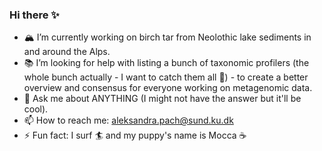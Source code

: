 ### Hi there ✨

- 🏔 I’m currently working on birch tar from Neolothic lake sediments in and around the Alps. 
- 📚 I’m looking for help with listing a bunch of taxonomic profilers (the whole bunch actually - I want to catch them all 🐹) - to create a better overview and consensus for everyone working on metagenomic data. 
- 💬 Ask me about ANYTHING (I might not have the answer but it'll be cool).
- 📫 How to reach me: aleksandra.pach@sund.ku.dk
- ⚡ Fun fact: I surf 🏄 and my puppy's name is Mocca ☕
